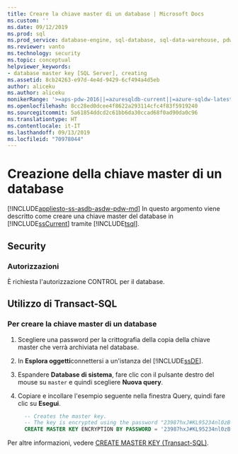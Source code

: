 ```yaml
---
title: Creare la chiave master di un database | Microsoft Docs
ms.custom: ''
ms.date: 09/12/2019
ms.prod: sql
ms.prod_service: database-engine, sql-database, sql-data-warehouse, pdw
ms.reviewer: vanto
ms.technology: security
ms.topic: conceptual
helpviewer_keywords:
- database master key [SQL Server], creating
ms.assetid: 8cb24263-e97d-4e4d-9429-6cf494a4d5eb
author: aliceku
ms.author: aliceku
monikerRange: '>=aps-pdw-2016||=azuresqldb-current||=azure-sqldw-latest||>=sql-server-2016||=sqlallproducts-allversions||>=sql-server-linux-2017||=azuresqldb-mi-current'
ms.openlocfilehash: 8cc28ed0dcee4f8622a293114cfc4f83f5919240
ms.sourcegitcommit: 5a61854ddcd2c61bb6da30ccad68f0ad90da0c96
ms.translationtype: HT
ms.contentlocale: it-IT
ms.lasthandoff: 09/13/2019
ms.locfileid: "70978044"
---
```

# <a name="create-a-database-master-key"></a>Creazione della chiave master di un database

[!INCLUDE[appliesto-ss-asdb-asdw-pdw-md](../../../includes/appliesto-ss-asdb-asdw-pdw-md.md)]
In questo argomento viene descritto come creare una chiave master del database in [!INCLUDE[ssCurrent](../../../includes/sscurrent-md.md)] tramite [!INCLUDE[tsql](../../../includes/tsql-md.md)].

## <a name="security"></a>Security

### <a name="permissions"></a>Autorizzazioni

È richiesta l'autorizzazione CONTROL per il database.

## <a name="using-transact-sql"></a>Utilizzo di Transact-SQL

### <a name="to-create-a-database-master-key"></a>Per creare la chiave master di un database

1. Scegliere una password per la crittografia della copia della chiave master che verrà archiviata nel database.
2. In **Esplora oggetti**connettersi a un'istanza del [!INCLUDE[ssDE](../../../includes/ssde-md.md)].
3. Espandere **Database di sistema**, fare clic con il pulsante destro del mouse su `master` e quindi scegliere **Nuova query**.
4. Copiare e incollare l'esempio seguente nella finestra Query, quindi fare clic su **Esegui**.

   ```sql
     -- Creates the master key.
     -- The key is encrypted using the password "23987hxJ#KL95234nl0zBe."  
     CREATE MASTER KEY ENCRYPTION BY PASSWORD = '23987hxJ#KL95234nl0zBe';  

   ```

Per altre informazioni, vedere [CREATE MASTER KEY &#40;Transact-SQL&#41;](../../../t-sql/statements/create-master-key-transact-sql.md).
